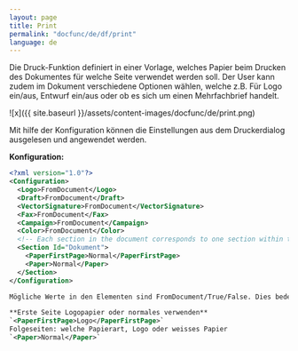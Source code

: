 ```yaml
---
layout: page
title: Print
permalink: "docfunc/de/df/print"
language: de
---
```


Die Druck-Funktion definiert in einer Vorlage, welches Papier beim Drucken des Dokumentes für welche Seite verwendet werden soll. Der User kann zudem im Dokument verschiedene Optionen wählen, welche z.B. Für Logo ein/aus, Entwurf ein/aus oder ob es sich um einen Mehrfachbrief handelt.

![x]({{ site.baseurl }}/assets/content-images/docfunc/de/print.png)

Mit hilfe der Konfiguration können die Einstellungen aus dem Druckerdialog ausgelesen und angewendet werden.

**Konfiguration:**
```xml
<?xml version="1.0"?>
<Configuration>
  <Logo>FromDocument</Logo>
  <Draft>FromDocument</Draft>
  <VectorSignature>FromDocument</VectorSignature>
  <Fax>FromDocument</Fax>
  <Campaign>FromDocument</Campaign>
  <Color>FromDocument</Color>
  <!-- Each section in the document corresponds to one section within this configuration. Id is actually a DisplayName and can be translated -->
  <Section Id="Dokument">
    <PaperFirstPage>Normal</PaperFirstPage>
    <Paper>Normal</Paper>
  </Section>
</Configuration>

Mögliche Werte in den Elementen sind FromDocument/True/False. Dies bedeutet, im Falle von FromDocument werden die Einstellungen vom Dialog übernommen. True bedeutet diese Option ist eingeschaltet, False die Option ist ausgeschaltet.

**Erste Seite Logopapier oder normales verwenden**
`<PaperFirstPage>Logo</PaperFirstPage>`
Folgeseiten: welche Papierart, Logo oder weisses Papier
`<Paper>Normal</Paper>`			
